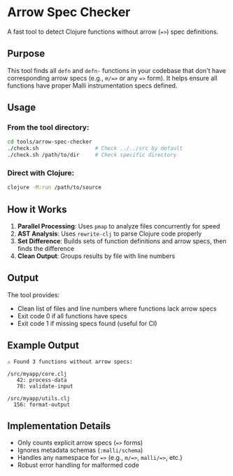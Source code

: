 # Arrow Spec Checker

A fast tool to detect Clojure functions without arrow (`=>`) spec definitions.

## Purpose

This tool finds all `defn` and `defn-` functions in your codebase that don't have corresponding arrow specs (e.g., `m/=>` or any `=>` form). It helps ensure all functions have proper Malli instrumentation specs defined.

## Usage

### From the tool directory:
```bash
cd tools/arrow-spec-checker
./check.sh                  # Check ../../src by default
./check.sh /path/to/dir     # Check specific directory
```

### Direct with Clojure:
```bash
clojure -M:run /path/to/source
```

## How it Works

1. **Parallel Processing**: Uses `pmap` to analyze files concurrently for speed
2. **AST Analysis**: Uses `rewrite-clj` to parse Clojure code properly
3. **Set Difference**: Builds sets of function definitions and arrow specs, then finds the difference
4. **Clean Output**: Groups results by file with line numbers

## Output

The tool provides:
- Clean list of files and line numbers where functions lack arrow specs
- Exit code 0 if all functions have specs
- Exit code 1 if missing specs found (useful for CI)

## Example Output

```
⚠ Found 3 functions without arrow specs:

/src/myapp/core.clj
   42: process-data
   78: validate-input

/src/myapp/utils.clj
  156: format-output
```

## Implementation Details

- Only counts explicit arrow specs (`=>` forms)
- Ignores metadata schemas (`:malli/schema`)
- Handles any namespace for `=>` (e.g., `m/=>`, `malli/=>`, etc.)
- Robust error handling for malformed code